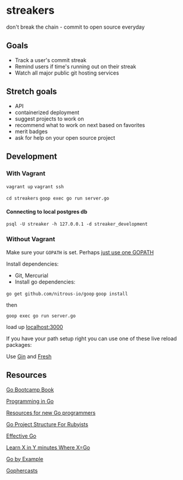 streakers
=========

don't break the chain - commit to open source everyday


## Goals

- Track a user's commit streak
- Remind users if time's running out on their streak
- Watch all major public git hosting services


## Stretch goals

- API
- containerized deployment
- suggest projects to work on
- recommend what to work on next based on favorites
- merit badges
- ask for help on your open source project

## Development

### With Vagrant

`vagrant up`
`vagrant ssh`

`cd streakers`
`goop exec go run server.go`

#### Connecting to local postgres db

`psql -U streaker -h 127.0.0.1 -d streaker_development`

### Without Vagrant

Make sure your `GOPATH` is set. Perhaps [just use one GOPATH](http://mwholt.blogspot.com/2014/02/why-i-use-just-one-gopath.html)

Install dependencies:

- Git, Mercurial
- Install go dependencies:

`go get github.com/nitrous-io/goop`
`goop install`

then

`goop exec go run server.go`

load up [localhost:3000](http://localhost:3000)

If you have your path setup right you can use one of these live reload packages:

Use [Gin](https://github.com/codegangsta/gin) and [Fresh](https://github.com/pilu/fresh)

## Resources

[Go Bootcamp Book](http://www.golangbootcamp.com/book)

[Programming in Go](http://www.golang-book.com/)

[Resources for new Go programmers](http://dave.cheney.net/resources-for-new-go-programmers)

[Go Project Structure For Rubyists](http://gofullstack.com/articles/go-project-structure-for-rubyists.html)

[Effective Go](http://golang.org/doc/effective_go.html)

[Learn X in Y minutes Where X=Go](http://learnxinyminutes.com/docs/go/)

[Go by Example](https://gobyexample.com/)

[Gophercasts](https://gophercasts.io)
